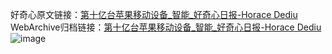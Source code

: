 好奇心原文链接：[第十亿台苹果移动设备_智能_好奇心日报-Horace Dediu](https://www.qdaily.com/articles/3058.html)
WebArchive归档链接：[第十亿台苹果移动设备_智能_好奇心日报-Horace Dediu](http://web.archive.org/web/20190623151457/https://www.qdaily.com/articles/3058.html)
![image](http://ww3.sinaimg.cn/large/007d5XDply1g3v6le47cej30u03nnb29)